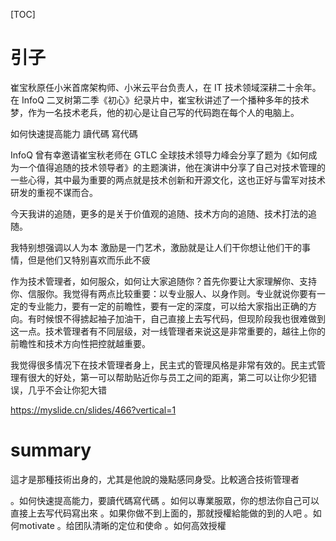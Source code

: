 [TOC]


# 引子

崔宝秋原任小米首席架构师、小米云平台负责人，在 IT 技术领域深耕二十余年。在 InfoQ 二叉树第二季《初心》纪录片中，崔宝秋讲述了一个播种多年的技术梦，作为一名技术老兵，他的初心是让自己写的代码跑在每个人的电脑上。

如何快速提高能力
讀代碼
寫代碼


InfoQ 曾有幸邀请崔宝秋老师在 GTLC 全球技术领导力峰会分享了题为《如何成为一个值得追随的技术领导者》的主题演讲，他在演讲中分享了自己对技术管理的一些心得，其中最为重要的两点就是技术创新和开源文化，这也正好与雷军对技术研发的重视不谋而合。

今天我讲的追随，更多的是关于价值观的追随、技术方向的追随、技术打法的追随。

我特别想强调以人为本
激励是一门艺术，激励就是让人们干你想让他们干的事情，但是他们又特别喜欢而乐此不疲

作为技术管理者，如何服众，如何让大家追随你？首先你要让大家理解你、支持你、信服你。我觉得有两点比较重要：以专业服人、以身作则。专业就说你要有一定的专业能力，要有一定的前瞻性，要有一定的深度，可以给大家指出正确的方向。有时候恨不得掳起袖子加油干，自己直接上去写代码，但现阶段我也很难做到这一点。技术管理者有不同层级，对一线管理者来说这是非常重要的，越往上你的前瞻性和技术方向性把控就越重要。

我觉得很多情况下在技术管理者身上，民主式的管理风格是非常有效的。民主式管理有很大的好处，第一可以帮助贴近你与员工之间的距离，第二可以让你少犯错误，几乎不会让你犯大错

https://myslide.cn/slides/466?vertical=1

# summary

這才是那種技術出身的，尤其是他說的幾點感同身受。比較適合技術管理者

。如何快速提高能力，要讀代碼寫代碼
。如何以專業服眾，你的想法你自己可以直接上去写代码寫出來
。如果你做不到上面的，那就授權給能做的到的人吧
。如何motivate
。给团队清晰的定位和使命
。如何高效授權